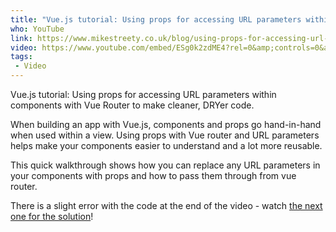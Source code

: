 ```yaml
---
title: "Vue.js tutorial: Using props for accessing URL parameters within components with Vue Router"
who: YouTube
link: https://www.mikestreety.co.uk/blog/using-props-for-accessing-url-parameters-within-components-with-vue-router/
video: https://www.youtube.com/embed/ESg0k2zdME4?rel=0&amp;controls=0&amp;showinfo=0
tags:
 - Video
---
```


Vue.js tutorial: Using props for accessing URL parameters within components with Vue Router to make cleaner, DRYer code.

When building an app with Vue.js, components and props go hand-in-hand when used within a view. Using props with Vue router and URL parameters helps make your components easier to understand and a lot more reusable.

This quick walkthrough shows how you can replace any URL parameters in your components with props and how to pass them through from vue router.

There is a slight error with the code at the end of the video - watch [the next one for the solution](/talks/vuejs-using-dynamic-and-static-attributes-and-props-with-components-and-html-elements-youtube/)!
